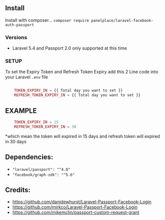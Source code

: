 

## Install

Install with composer...  `composer require panelplace/laravel-facebook-auth-passport`

### Versions

* Laravel 5.4 and Passport 2.0 only supported at this time

### SETUP
To set the Expiry Token and Refresh Token Expiry add this 2 Line code into your Laravel `.env` file
```php

    TOKEN_EXPIRY_IN = {{ Total day you want to set }}
    REFRESH_TOKEN_EXPIRY_IN = {{ Total day you want to set }}
```
## EXAMPLE
```php
    TOKEN_EXPIRY_IN = 15
    REFRESH_TOKEN_EXPIRY_IN = 30
```

*which mean the token will expired in 15 days and refresh token will expired in 30 days

## Dependencies:
* `"laravel/passport": "^4.0"`
* `"facebook/graph-sdk": "^5.6"`

## Credits:
* https://github.com/danjdewhurst/Laravel-Passport-Facebook-Login
* https://github.com/mirkco/Laravel-Passport-Facebook-Login
* https://github.com/mikemclin/passport-custom-request-grant
